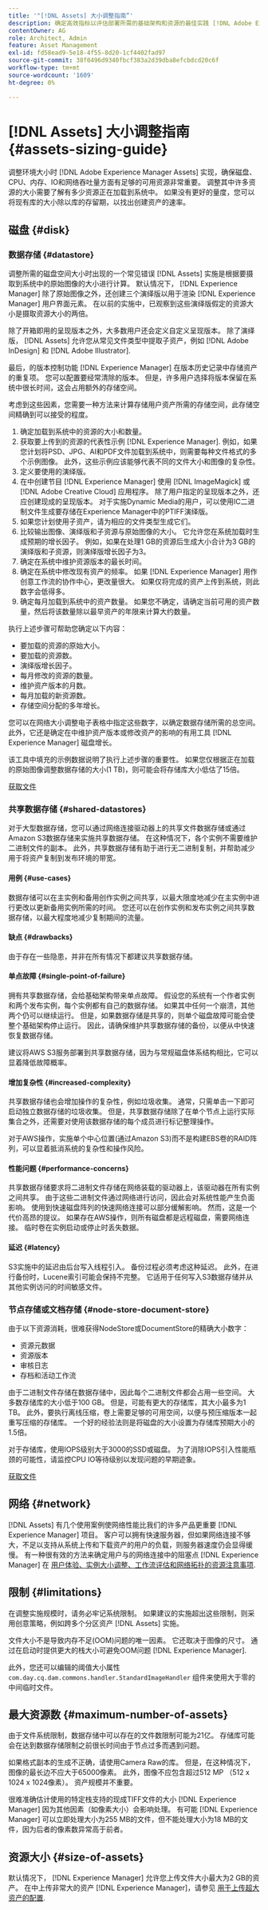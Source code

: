 ```yaml
---
title: '"[!DNL Assets] 大小调整指南”'
description: 确定高效指标以评估部署所需的基础架构和资源的最佳实践 [!DNL Adobe Experience Manager Assets].
contentOwner: AG
role: Architect, Admin
feature: Asset Management
exl-id: fd58ead9-5e18-4f55-8d20-1cf4402fad97
source-git-commit: 38f0496d9340fbcf383a2d39dba8efcbdcd20c6f
workflow-type: tm+mt
source-wordcount: '1609'
ht-degree: 0%

---
```


# [!DNL Assets] 大小调整指南 {#assets-sizing-guide}

调整环境大小时 [!DNL Adobe Experience Manager Assets] 实现，确保磁盘、CPU、内存、IO和网络吞吐量方面有足够的可用资源非常重要。 调整其中许多资源的大小需要了解有多少资源正在加载到系统中。 如果没有更好的量度，您可以将现有库的大小除以库的存留期，以找出创建资产的速率。

## 磁盘 {#disk}

### 数据存储 {#datastore}

调整所需的磁盘空间大小时出现的一个常见错误 [!DNL Assets] 实施是根据要摄取到系统中的原始图像的大小进行计算。 默认情况下， [!DNL Experience Manager] 除了原始图像之外，还创建三个演绎版以用于渲染 [!DNL Experience Manager] 用户界面元素。 在以前的实施中，已观察到这些演绎版假定的资源大小是摄取资源大小的两倍。

除了开箱即用的呈现版本之外，大多数用户还会定义自定义呈现版本。 除了演绎版， [!DNL Assets] 允许您从常见文件类型中提取子资产，例如 [!DNL Adobe InDesign] 和 [!DNL Adobe Illustrator].

最后，的版本控制功能 [!DNL Experience Manager] 在版本历史记录中存储资产的重复项。 您可以配置要经常清除的版本。 但是，许多用户选择将版本保留在系统中很长时间，这会占用额外的存储空间。

考虑到这些因素，您需要一种方法来计算存储用户资产所需的存储空间，此存储空间精确到可以接受的程度。

1. 确定加载到系统中的资源的大小和数量。
1. 获取要上传到的资源的代表性示例 [!DNL Experience Manager]. 例如，如果您计划将PSD、JPG、AI和PDF文件加载到系统中，则需要每种文件格式的多个示例图像。 此外，这些示例应该能够代表不同的文件大小和图像的复杂性。
1. 定义要使用的演绎版。
1. 在中创建节目 [!DNL Experience Manager] 使用 [!DNL ImageMagick] 或 [!DNL Adobe Creative Cloud] 应用程序。 除了用户指定的呈现版本之外，还应创建现成的呈现版本。 对于实施Dynamic Media的用户，可以使用IC二进制文件生成要存储在Experience Manager中的PTIFF演绎版。
1. 如果您计划使用子资产，请为相应的文件类型生成它们。
1. 比较输出图像、演绎版和子资源与原始图像的大小。 它允许您在系统加载时生成预期的增长因子。 例如，如果在处理1 GB的资源后生成大小合计为3 GB的演绎版和子资源，则演绎版增长因子为3。
1. 确定在系统中维护资源版本的最长时间。
1. 确定在系统中修改现有资产的频率。 如果 [!DNL Experience Manager] 用作创意工作流的协作中心，更改量很大。 如果仅将完成的资产上传到系统，则此数字会低得多。
1. 确定每月加载到系统中的资产数量。 如果您不确定，请确定当前可用的资产数量，然后将该数量除以最早资产的年限来计算大约数量。

执行上述步骤可帮助您确定以下内容：

* 要加载的资源的原始大小。
* 要加载的资源数。
* 演绎版增长因子。
* 每月修改的资源的数量。
* 维护资产版本的月数。
* 每月加载的新资源数。
* 存储空间分配的多年增长。

您可以在网络大小调整电子表格中指定这些数字，以确定数据存储所需的总空间。 此外，它还是确定在中维护资产版本或修改资产的影响的有用工具 [!DNL Experience Manager] 磁盘增长。

该工具中填充的示例数据说明了执行上述步骤的重要性。 如果您仅根据正在加载的原始图像调整数据存储的大小(1 TB)，则可能会将存储库大小低估了15倍。

[获取文件](assets/disk_sizing_tool.xlsx)

### 共享数据存储 {#shared-datastores}

对于大型数据存储，您可以通过网络连接驱动器上的共享文件数据存储或通过Amazon S3数据存储来实施共享数据存储。 在这种情况下，各个实例不需要维护二进制文件的副本。 此外，共享数据存储有助于进行无二进制复制，并帮助减少用于将资产复制到发布环境的带宽。

#### 用例 {#use-cases}

数据存储可以在主实例和备用创作实例之间共享，以最大限度地减少在主实例中进行更改以更新备用实例所需的时间。 您还可以在创作实例和发布实例之间共享数据存储，以最大程度地减少复制期间的流量。

#### 缺点 {#drawbacks}

由于存在一些隐患，并非在所有情况下都建议共享数据存储。

#### 单点故障 {#single-point-of-failure}

拥有共享数据存储，会给基础架构带来单点故障。 假设您的系统有一个作者实例和两个发布实例，每个实例都有自己的数据存储。 如果其中任何一个崩溃，其他两个仍可以继续运行。 但是，如果数据存储是共享的，则单个磁盘故障可能会使整个基础架构停止运行。 因此，请确保维护共享数据存储的备份，以便从中快速恢复数据存储。

建议将AWS S3服务部署到共享数据存储，因为与常规磁盘体系结构相比，它可以显着降低故障概率。

#### 增加复杂性 {#increased-complexity}

共享数据存储也会增加操作的复杂性，例如垃圾收集。 通常，只需单击一下即可启动独立数据存储的垃圾收集。 但是，共享数据存储除了在单个节点上运行实际集合之外，还需要对使用该数据存储的每个成员进行标记整理操作。

对于AWS操作，实施单个中心位置(通过Amazon S3)而不是构建EBS卷的RAID阵列，可以显着抵消系统的复杂性和操作风险。

#### 性能问题 {#performance-concerns}

共享数据存储要求将二进制文件存储在网络装载的驱动器上，该驱动器在所有实例之间共享。 由于这些二进制文件通过网络进行访问，因此会对系统性能产生负面影响。 使用到快速磁盘阵列的快速网络连接可以部分缓解影响。 然而，这是一个代价高昂的提议。 如果存在AWS操作，则所有磁盘都是远程磁盘，需要网络连接。 临时卷在实例启动或停止时丢失数据。

#### 延迟 {#latency}

S3实施中的延迟由后台写入线程引入。 备份过程必须考虑这种延迟。 此外，在进行备份时，Lucene索引可能会保持不完整。 它适用于任何写入S3数据存储并从其他实例访问的时间敏感文件。

### 节点存储或文档存储 {#node-store-document-store}

由于以下资源消耗，很难获得NodeStore或DocumentStore的精确大小数字：

* 资源元数据
* 资源版本
* 审核日志
* 存档和活动工作流

由于二进制文件存储在数据存储中，因此每个二进制文件都会占用一些空间。 大多数存储库的大小低于100 GB。 但是，可能有更大的存储库，其大小最多为1 TB。 此外，要执行离线压缩，卷上需要足够的可用空间，以便与预压缩版本一起重写压缩的存储库。 一个好的经验法则是将磁盘的大小设置为存储库预期大小的1.5倍。

对于存储库，使用IOPS级别大于3000的SSD或磁盘。 为了消除IOPS引入性能瓶颈的可能性，请监控CPU IO等待级别以发现问题的早期迹象。

[获取文件](assets/aem_environment_sizingtool.xlsx)

## 网络 {#network}

[!DNL Assets] 有几个使用案例使网络性能比我们的许多产品更重要 [!DNL Experience Manager] 项目。 客户可以拥有快速服务器，但如果网络连接不够大，不足以支持从系统上传和下载资产的用户的负载，则服务器速度仍会显得缓慢。 有一种很有效的方法来确定用户与的网络连接中的阻塞点 [!DNL Experience Manager] 在 [用户体验、实例大小调整、工作流评估和网络拓扑的资源注意事项](/help/assets/assets-network-considerations.md).

## 限制 {#limitations}

在调整实施规模时，请务必牢记系统限制。 如果建议的实施超出这些限制，则采用创意策略，例如跨多个分区资产 [!DNL Assets] 实施。

文件大小不是导致内存不足(OOM)问题的唯一因素。 它还取决于图像的尺寸。 通过在启动时提供更大的栈大小可避免OOM问题 [!DNL Experience Manager].

此外，您还可以编辑的阈值大小属性 `com.day.cq.dam.commons.handler.StandardImageHandler` 组件来使用大于零的中间临时文件。

## 最大资源数 {#maximum-number-of-assets}

由于文件系统限制，数据存储中可以存在的文件数限制可能为21亿。 存储库可能会在达到数据存储限制之前很长时间由于节点过多而遇到问题。

如果格式副本的生成不正确，请使用Camera Raw的库。 但是，在这种情况下，图像的最长边不应大于65000像素。 此外，图像不应包含超过512 MP （512 x 1024 x 1024像素）。 资产规模并不重要。

很难准确估计使用的特定栈支持的现成TIFF文件的大小 [!DNL Experience Manager] 因为其他因素（如像素大小）会影响处理。 有可能 [!DNL Experience Manager] 可以立即处理大小为255 MB的文件，但不能处理大小为18 MB的文件，因为后者的像素数异常高于前者。

## 资源大小 {#size-of-assets}

默认情况下， [!DNL Experience Manager] 允许您上传文件大小最大为2 GB的资产。 在中上传非常大的资产 [!DNL Experience Manager]，请参见 [用于上传超大资产的配置](managing-video-assets.md#configuration-to-upload-assets-that-are-larger-than-gb).
